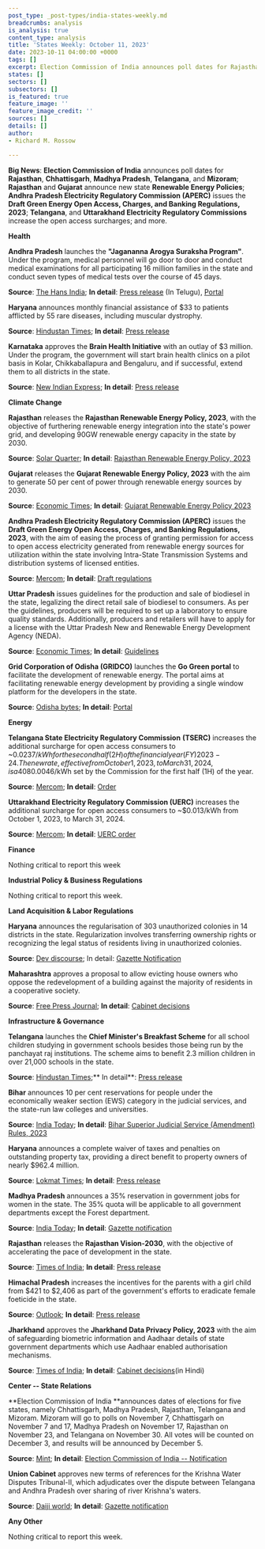 ```yaml
---
post_type: _post-types/india-states-weekly.md
breadcrumbs: analysis
is_analysis: true
content_type: analysis
title: 'States Weekly: October 11, 2023'
date: 2023-10-11 04:00:00 +0000
tags: []
excerpt: Election Commission of India announces poll dates for Rajasthan, Chhattisgarh, Madhya Pradesh, Telangana, and Mizoram; Rajasthan and Gujarat announce new state Renewable Energy Policies; Andhra Pradesh Electricity Regulatory Commission (APERC) issues the Draft Green Energy Open Access, Charges, and Banking Regulations, 2023; Telangana, and Uttarakhand Electricity Regulatory Commissions increase the open access surcharges; and more.
states: []
sectors: []
subsectors: []
is_featured: true
feature_image: ''
feature_image_credit: ''
sources: []
details: []
author:
- Richard M. Rossow

---
```


**Big News**: **Election Commission of India** announces poll dates for **Rajasthan**, **Chhattisgarh**, **Madhya Pradesh**, **Telangana**, and **Mizoram**; **Rajasthan** and **Gujarat** announce new state **Renewable Energy Policies**; **Andhra Pradesh Electricity Regulatory Commission (APERC)** issues the **Draft Green Energy Open Access, Charges, and Banking Regulations, 2023**; **Telangana**, and **Uttarakhand Electricity Regulatory Commissions** increase the open access surcharges; and more.

**Health**

**Andhra Pradesh** launches the **"Jagananna Arogya Suraksha Program"**. Under the program, medical personnel will go door to door and conduct medical examinations for all participating 16 million families in the state and conduct seven types of medical tests over the course of 45 days. 

**Source**: [The Hans India](https://www.thehansindia.com/andhra-pradesh/ys-jagan-launches-jagananna-arogya-suraksha-says-free-medical-tests-to-all-826301); **In detail**: [Press release](https://ipr.ap.nic.in/images/press-releases/%E0%B0%9C%E0%B0%97%E0%B0%A8%E0%B0%A8%E0%B1%8D%E0%B0%A8%20%E0%B0%86%E0%B0%B0%E0%B1%8B%E0%B0%97%E0%B1%8D%E0%B0%AF%20%E0%B0%B8%E0%B1%81%E0%B0%B0%E0%B0%95%E0%B1%8D%E0%B0%B7%20%E0%B0%AA%E0%B0%A7%E0%B0%95%E0%B0%BE%E0%B0%A8%E0%B1%8D%E0%B0%A8%E0%B0%BF%20%E0%B0%AA%E0%B1%8D%E0%B0%B0%E0%B0%BE%E0%B0%B0%E0%B0%82%E0%B0%AD%E0%B0%BF%E0%B0%82%E0%B0%9A%E0%B0%BF%E0%B0%A8%20%E0%B0%B8%E0%B1%80%E0%B0%8E%E0%B0%82%20%E0%B0%9C%E0%B0%97%E0%B0%A8%E0%B1%8D_29.09.2023.pdf) (In Telugu), [Portal](http://ncdcd.ap.gov.in/Jagananna-Arogya-Suraksha/)

**Haryana** announces monthly financial assistance of $33 to patients afflicted by 55 rare diseases, including muscular dystrophy. 

**Source**: [Hindustan Times](https://www.hindustantimes.com/cities/chandigarh-news/haryana-to-give-monthly-assistance-of-rs-2-750-to-patients-of-55-rare-diseases-101696340800848.html); **In detail**: [Press release](https://acrobat.adobe.com/id/urn:aaid:sc:VA6C2:23fa6f87-e35e-4fa4-9614-c43429d97f26)

**Karnataka** approves the **Brain Health Initiative** with an outlay of $3 million. Under the program, the government will start brain health clinics on a pilot basis in Kolar, Chikkaballapura and Bengaluru, and if successful, extend them to all districts in the state. 

**Source**: [New Indian Express](https://www.newindianexpress.com/states/karnataka/2023/oct/06/brain-health-clinics-to-be-set-up-in-karnataka-on-pilot-basis-2621247.html); **In detail**: [Press release](https://mentalhealth.karnataka.gov.in/info-2/Karnataka+Brain+Health+Initiative/en)

**Climate Change**

**Rajasthan** releases the **Rajasthan Renewable Energy Policy, 2023**, with the objective of furthering renewable energy integration into the state's power grid, and developing 90GW renewable energy capacity in the state by 2030. 

**Source**: [Solar Quarter](https://solarquarter.com/2023/10/07/rajasthan-government-unveils-ambitious-renewable-energy-policy-2023-to-transform-the-states-energy-landscape/); **In detail**: [Rajasthan Renewable Energy Policy, 2023](https://solarquarter.com/wp-content/uploads/2023/10/Rajasthan-Policy-2023.pdf)

**Gujarat** releases the **Gujarat Renewable Energy Policy, 2023** with the aim to generate 50 per cent of power through renewable energy sources by 2030. 

**Source**: [Economic Times](https://energy.economictimes.indiatimes.com/news/renewable/gujarat-governments-new-policy-aims-to-generate-half-the-power-through-renewable-sources-by-2030/104173219); **In detail**: [Gujarat Renewable Energy Policy 2023](https://guj-epd.gujarat.gov.in/uploads/Gujarat_RE_Policy-2023.pdf)

**Andhra Pradesh Electricity Regulatory Commission (APERC)** issues the **Draft Green Energy Open Access, Charges, and Banking Regulations, 2023**, with the aim of easing the process of granting permission for access to open access electricity generated from renewable energy sources for utilization within the state involving Intra-State Transmission Systems and distribution systems of licensed entities. 

**Source**: [Mercom](https://www.mercomindia.com/andhra-pradesh-green-energy-open-access-regulations); **In detail**: [Draft regulations](https://aperc.gov.in/admin/upload/APERCGEOAChargesandBankingRegulation2023.pdf)

**Uttar Pradesh** issues guidelines for the production and sale of biodiesel in the state, legalizing the direct retail sale of biodiesel to consumers. As per the guidelines, producers will be required to set up a laboratory to ensure quality standards. Additionally, producers and retailers will have to apply for a license with the Uttar Pradesh New and Renewable Energy Development Agency (NEDA). 

**Source**: [Economic Times](https://energy.economictimes.indiatimes.com/news/renewable/up-issues-guidelines-for-production-sale-of-biodiesel/104134154); **In detail**: [Guidelines](https://upneda.org.in/MediaGallery/biodiesel_27Sep2023.pdf)

**Grid Corporation of Odisha (GRIDCO)** launches the **Go Green portal** to facilitate the development of renewable energy. The portal aims at facilitating renewable energy development by providing a single window platform for the developers in the state. 

**Source**: [Odisha bytes](https://odishabytes.com/gridco-launches-go-green-portal-for-renewable-energy-projects-in-odisha/); **In detail**: [Portal](https://greenenergyinvest.odisha.gov.in)

**Energy**

**Telangana State Electricity Regulatory Commission** **(TSERC)** increases the additional surcharge for open access consumers to ~$0.0237/kWh for the second half (2H) of the financial year (FY) 2023-24. The new rate, effective from October 1, 2023, to March 31, 2024, is a 408% increase from ~$0.0046/kWh set by the Commission for the first half (1H) of the year. 

**Source**: [Mercom](https://www.mercomindia.com/telangana-additional-surcharge-open-access-%E2%82%B91-98-kwh); **In detail**: [Order](https://tserc.gov.in/file_upload/uploads/Orders/Commission%20Orders/2023/OP%2015%2016%20AS%20H2%202023-24.pdf)

**Uttarakhand Electricity Regulatory Commission (UERC)** increases the additional surcharge for open access consumers to ~$0.013/kWh from October 1, 2023, to March 31, 2024. 

**Source**: [Mercom](https://www.mercomindia.com/uttarakhand-additional-surcharge-1-05); **In detail**: [UERC order](https://uerc.gov.in/ordersPetitions/orders/Misc/2023/sept/Order_on_Additional_Surcharge_Oct%2023%20to%20March_24.pdf)

**Finance**

Nothing critical to report this week

**Industrial Policy & Business Regulations**

Nothing critical to report this week.

**Land Acquisition & Labor Regulations**

**Haryana** announces the regularisation of 303 unauthorized colonies in 14 districts in the state. Regularization involves transferring ownership rights or recognizing the legal status of residents living in unauthorized colonies. 

**Source**: [Dev discourse](https://www.devdiscourse.com/article/headlines/2620568-haryana-decides-to-regularise-303-unauthorised-colonies-cm-khattar-says-remaining-such-colonies-to-be-authorised-by-januar); In detail: [Gazette Notification](https://acrobat.adobe.com/id/urn:aaid:sc:VA6C2:b4db4330-2c22-422e-a6e8-cd8c496c44a4)

**Maharashtra** approves a proposal to allow evicting house owners who oppose the redevelopment of a building against the majority of residents in a cooperative society. 

**Source**: [Free Press Journal](https://www.freepressjournal.in/mumbai/maha-cabinet-approves-amendment-to-enable-eviction-of-dissenting-homeowners-from-to-be-redeveloped-buildings); **In detail**: [Cabinet decisions](https://www.maharashtra.gov.in/Upload/PDF/48_Dt_03_10_2023_Cabinet_Decisions_Meeting_No_48.pdf)

**Infrastructure & Governance**

**Telangana** launches the **Chief Minister's Breakfast Scheme** for all school children studying in government schools besides those being run by the panchayat raj institutions. The scheme aims to benefit 2.3 million children in over 21,000 schools in the state. 

**Source**: [Hindustan Times](https://www.hindustantimes.com/india-news/telangana-government-launches-cm-breakfast-scheme-for-classes-1-to-10-101696591711529.html);** In detail**: [Press release](https://cm.telangana.gov.in/2023/09/telangana-government-launches-chief-ministers-breakfast-scheme-for-school-students/)

**Bihar** announces 10 per cent reservations for people under the economically weaker section (EWS) category in the judicial services, and the state-run law colleges and universities. 

**Source**: [India Today](https://www.indiatoday.in/india/story/bihar-10-per-cent-quota-economically-weaker-section-judicial-services-law-colleges-2443926-2023-10-03); **In detail**: [Bihar Superior Judicial Service (Amendment) Rules, 2023](https://www.indianemployees.com/acts-rules/details/bihar-superior-judicial-service-amendment-rules-2023)

**Haryana** announces a complete waiver of taxes and penalties on outstanding property tax, providing a direct benefit to property owners of nearly $962.4 million. 

**Source**: [Lokmat Times](https://www.lokmattimes.com/national/haryana-waives-taxes-penalties-on-outstanding-property-tax/); **In detail**: [Press release](https://acrobat.adobe.com/id/urn:aaid:sc:VA6C2:848cd195-b226-4eb7-b7a6-07158b5b537f)

**Madhya Pradesh** announces a 35% reservation in government jobs for women in the state. The 35% quota will be applicable to all government departments except the Forest department. 

**Source**: [India Today](https://www.indiatoday.in/india/story/madhya-pradesh-news-women-reservation-in-government-jobs-2444691-2023-10-05); **In detail**: [Gazette notification](https://govtpressmp.nic.in/pdf/extra/2023-10-03-Ex-304.pdf)

**Rajasthan** releases the **Rajasthan Vision-2030**, with the objective of accelerating the pace of development in the state. 

**Source**: [Times of India](https://timesofindia.indiatimes.com/videos/news/vision-2030-document-will-give-a-new-direction-to-development-of-rajasthan-cm-gehlot/videoshow/104218516.cms); **In detail**: [Press release](https://dipr.rajasthan.gov.in/press-release-detail/124195/0)

**Himachal Pradesh** increases the incentives for the parents with a girl child from $421 to $2,406 as part of the government's efforts to eradicate female foeticide in the state. 

**Source**: [Outlook](https://www.outlookindia.com/national/himachal-cm-sukhu-raises-incentive-to-parents-of-single-girl-child-to-rs-2-lakh-news-322650); **In detail**: [Press release](http://himachalpr.gov.in/OnePressRelease.aspx?Language=1&ID=31304)

**Jharkhand** approves the **Jharkhand Data Privacy Policy, 2023** with the aim of safeguarding biometric information and Aadhaar details of state government departments which use Aadhaar enabled authorisation mechanisms. 

**Source**: [Times of India](https://timesofindia.indiatimes.com/city/ranchi/govt-makes-cancer-and-rabies-notifiable-diseases/articleshow/104200872.cms); **In detail**: [Cabinet decisions](https://cm.jharkhand.gov.in/sites/default/files/cabinet_decision_05_10_2023%28Hindi%29.pdf)(in Hindi)

**Center -- State Relations**

**Election Commission of India **announces dates of elections for five states, namely Chhattisgarh, Madhya Pradesh, Rajasthan, Telangana and Mizoram. Mizoram will go to polls on November 7, Chhattisgarh on November 7 and 17, Madhya Pradesh on November 17, Rajasthan on November 23, and Telangana on November 30. All votes will be counted on December 3, and results will be announced by December 5. 

**Source**: [Mint](https://urldefense.com/v3/__https:/www.livemint.com/elections/assembly-elections/assembly-elections-live-updates-election-commission-poll-dates-madhya-pradesh-rajasthan-telangana-mizoram-chhattisgarh-11696819577471.html__;!!KRhing!dJNymhn_cfWgHHv0mIWD-IRmotsGRD2nH-jnvkK-IfCkPAmb3gDHC1FBG2xIFfMijWj7GN9W9P8Vm7Yoxorj$); **In detail**: [Election Commission of India -- Notification](https://urldefense.com/v3/__https:/eci.gov.in/files/file/15309-general-election-to-legislative-assemblies-of-chhattisgarh-madhya-pradesh-mizoram-rajasthan-and-telangana-2023/__;!!KRhing!dJNymhn_cfWgHHv0mIWD-IRmotsGRD2nH-jnvkK-IfCkPAmb3gDHC1FBG2xIFfMijWj7GN9W9P8Vm6Im439U$)

**Union Cabinet** approves new terms of references for the Krishna Water Disputes Tribunal-II, which adjudicates over the dispute between Telangana and Andhra Pradesh over sharing of river Krishna's waters. 

**Source**: [Daiji world](https://www.daijiworld.com/news/newsDisplay?newsID=1127187); **In detail**: [Gazette notification](https://egazette.gov.in/WriteReadData/2023/249217.pdf)

**Any Other**

Nothing critical to report this week.
